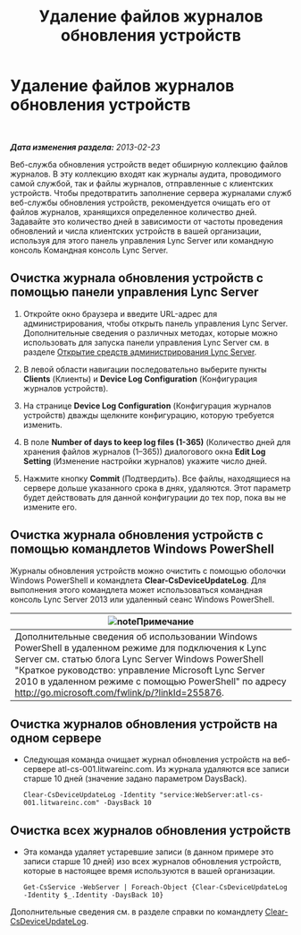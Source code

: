 ﻿---
title: Удаление файлов журналов обновления устройств
TOCTitle: Удаление файлов журналов обновления устройств
ms:assetid: 58d4097f-5bbf-4824-a04d-2a6555cd93c3
ms:mtpsurl: https://technet.microsoft.com/ru-ru/library/JJ994039(v=OCS.15)
ms:contentKeyID: 52058234
ms.date: 05/19/2016
mtps_version: v=OCS.15
ms.translationtype: HT
---

# Удаление файлов журналов обновления устройств

 

_**Дата изменения раздела:** 2013-02-23_

Веб-служба обновления устройств ведет обширную коллекцию файлов журналов. В эту коллекцию входят как журналы аудита, проводимого самой службой, так и файлы журналов, отправленные с клиентских устройств. Чтобы предотвратить заполнение сервера журналами служб веб-службы обновления устройств, рекомендуется очищать его от файлов журналов, хранящихся определенное количество дней. Задавайте это количество дней в зависимости от частоты проведения обновлений и числа клиентских устройств в вашей организации, используя для этого панель управления Lync Server или командную консоль Командная консоль Lync Server.

## Очистка журнала обновления устройств с помощью панели управления Lync Server

1.  Откройте окно браузера и введите URL-адрес для администрирования, чтобы открыть панель управления Lync Server. Дополнительные сведения о различных методах, которые можно использовать для запуска панели управления Lync Server см. в разделе [Открытие средств администрирования Lync Server](lync-server-2013-open-lync-server-administrative-tools.md).

2.  В левой области навигации последовательно выберите пункты **Clients** (Клиенты) и **Device Log Configuration** (Конфигурация журналов устройств).

3.  На странице **Device Log Configuration** (Конфигурация журналов устройств) дважды щелкните конфигурацию, которую требуется изменить.

4.  В поле **Number of days to keep log files (1-365)** (Количество дней для хранения файлов журналов (1–365)) диалогового окна **Edit Log Setting** (Изменение настройки журналов) укажите число дней.

5.  Нажмите кнопку **Commit** (Подтвердить). Все файлы, находящиеся на сервере дольше указанного срока в днях, удаляются. Этот параметр будет действовать для данной конфигурации до тех пор, пока вы не измените его.

## Очистка журнала обновления устройств с помощью командлетов Windows PowerShell

Журналы обновления устройств можно очистить с помощью оболочки Windows PowerShell и командлета **Clear-CsDeviceUpdateLog**. Для выполнения этого командлета может использоваться командная консоль Lync Server 2013 или удаленный сеанс Windows PowerShell.

<table>
<thead>
<tr class="header">
<th><img src="images/Gg398412.note(OCS.15).gif" title="note" alt="note" />Примечание</th>
</tr>
</thead>
<tbody>
<tr class="odd">
<td>Дополнительные сведения об использовании Windows PowerShell в удаленном режиме для подключения к Lync Server см. статью блога Lync Server Windows PowerShell &quot;Краткое руководство: управление Microsoft Lync Server 2010 в удаленном режиме с помощью PowerShell&quot; по адресу <a href="http://go.microsoft.com/fwlink/p/?linkid=255876">http://go.microsoft.com/fwlink/p/?linkId=255876</a>.</td>
</tr>
</tbody>
</table>


## Очистка журналов обновления устройств на одном сервере

  - Следующая команда очищает журнал обновления устройств на веб-сервере atl-cs-001.litwareinc.com. Из журнала удаляются все записи старше 10 дней (значение задано параметром DaysBack).
    
        Clear-CsDeviceUpdateLog -Identity "service:WebServer:atl-cs-001.litwareinc.com" -DaysBack 10

## Очистка всех журналов обновления устройств

  - Эта команда удаляет устаревшие записи (в данном примере это записи старше 10 дней) изо всех журналов обновления устройств, которые в настоящее время используются в вашей организации.
    
        Get-CsService -WebServer | Foreach-Object {Clear-CsDeviceUpdateLog -Identity $_.Identity -DaysBack 10}

Дополнительные сведения см. в разделе справки по командлету [Clear-CsDeviceUpdateLog](https://docs.microsoft.com/en-us/powershell/module/skype/Clear-CsDeviceUpdateLog).

